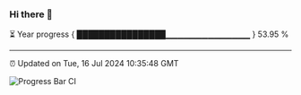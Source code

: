 ### Hi there 👋

⏳ Year progress { ████████████████▁▁▁▁▁▁▁▁▁▁▁▁▁▁ } 53.95 %

---

⏰ Updated on Tue, 16 Jul 2024 10:35:48 GMT

![Progress Bar CI](https://github.com/IshwaranRudhara/GIT-ACTION/workflows/Progress%20Bar%20CI/badge.svg)
